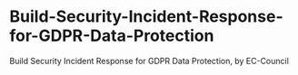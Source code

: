 # Build-Security-Incident-Response-for-GDPR-Data-Protection
Build Security Incident Response for GDPR Data Protection, by EC-Council
